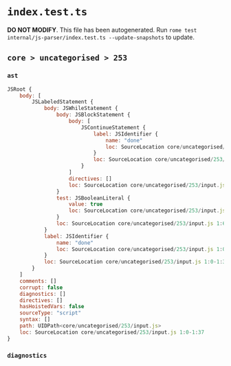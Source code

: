 # `index.test.ts`

**DO NOT MODIFY**. This file has been autogenerated. Run `rome test internal/js-parser/index.test.ts --update-snapshots` to update.

## `core > uncategorised > 253`

### `ast`

```javascript
JSRoot {
	body: [
		JSLabeledStatement {
			body: JSWhileStatement {
				body: JSBlockStatement {
					body: [
						JSContinueStatement {
							label: JSIdentifier {
								name: "done"
								loc: SourceLocation core/uncategorised/253/input.js 1:30-1:34 (done)
							}
							loc: SourceLocation core/uncategorised/253/input.js 1:21-1:35
						}
					]
					directives: []
					loc: SourceLocation core/uncategorised/253/input.js 1:19-1:37
				}
				test: JSBooleanLiteral {
					value: true
					loc: SourceLocation core/uncategorised/253/input.js 1:13-1:17
				}
				loc: SourceLocation core/uncategorised/253/input.js 1:6-1:37
			}
			label: JSIdentifier {
				name: "done"
				loc: SourceLocation core/uncategorised/253/input.js 1:0-1:4 (done)
			}
			loc: SourceLocation core/uncategorised/253/input.js 1:0-1:37
		}
	]
	comments: []
	corrupt: false
	diagnostics: []
	directives: []
	hasHoistedVars: false
	sourceType: "script"
	syntax: []
	path: UIDPath<core/uncategorised/253/input.js>
	loc: SourceLocation core/uncategorised/253/input.js 1:0-1:37
}
```

### `diagnostics`

```

```
